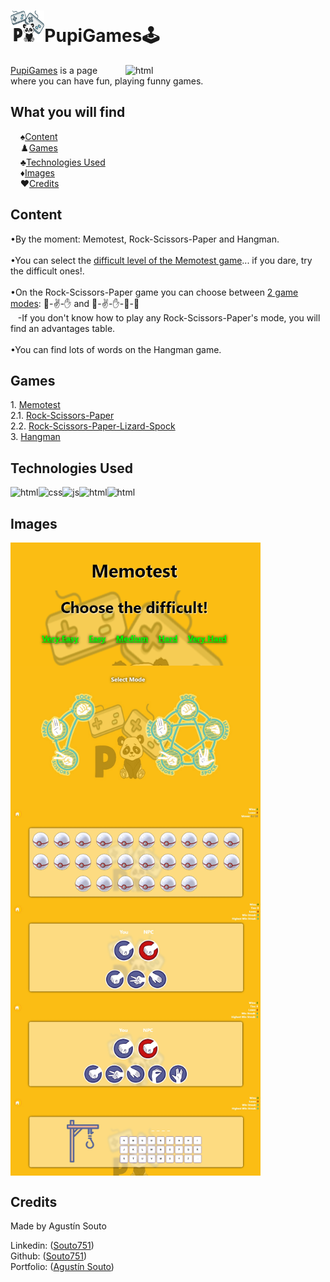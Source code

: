 # <img src="https://github.com/Souto751/pupiGames/blob/main/src/logo.png?raw=true" height="50px" />PupiGames:joystick:

<img src="https://github.com/Souto751/portfolio-react/blob/main/src/images/pupiGames.jpg?raw=true" alt="html" width="320px" align="right" />
<a href="https://pupigames-af7d0.web.app/" target="_blank" rel="noreferrer">PupiGames</a> is a page where you can have fun, playing funny games. <br />

## What you will find

&nbsp;&nbsp;&nbsp;&nbsp;♠<a href="#content">Content</a><br/>
&nbsp;&nbsp;&nbsp;&nbsp;:chess_pawn:<a href="#games">Games</a><br/>
&nbsp;&nbsp;&nbsp;&nbsp;♣<a href="#tech">Technologies Used</a><br/>
&nbsp;&nbsp;&nbsp;&nbsp;♦<a href="#images">Images</a><br/>
&nbsp;&nbsp;&nbsp;&nbsp;♥<a href="#credits">Credits</a><br/>

<div id="content"></div>

## Content

•By the moment: Memotest, Rock-Scissors-Paper and Hangman.<br/><br/>
•You can select the <a href="#one">difficult level of the Memotest game</a>... if you dare, try the difficult ones!.<br/><br/>
•On the Rock-Scissors-Paper game you can choose between <a href="two">2 game modes</a>: :facepunch:-:v:-:hand: and :facepunch:-:v:-:hand:-:crocodile:-:vulcan_salute:<br/>
&nbsp;&nbsp;&nbsp;-If you don't know how to play any Rock-Scissors-Paper's mode, you will find an advantages table.<br/><br/>
•You can find lots of words on the Hangman game.

<div id="games"></div>

## Games

1.&nbsp;<a href="#memo">Memotest</a><br/>
2.1.&nbsp;<a href="#rps">Rock-Scissors-Paper</a><br/>
2.2.&nbsp;<a href="#rpsls">Rock-Scissors-Paper-Lizard-Spock</a><br/>
3.&nbsp;<a href="#hangman">Hangman</a><br/>

<div id="tech"></div>

## Technologies Used

<img src="https://icon-icons.com/icons2/2107/PNG/32/file_type_html_icon_130541.png" alt="html" align="left" />
<img src="https://icon-icons.com/icons2/2107/PNG/32/file_type_css_icon_130661.png" alt="css" align="left" />
<img src="https://icon-icons.com/icons2/2108/PNG/32/javascript_icon_130900.png" alt="js" align="left" />
<img src="https://icon-icons.com/icons2/2415/PNG/32/react_original_logo_icon_146374.png" alt="html" align="left" />
<img src="https://icon-icons.com/icons2/691/PNG/32/google_firebase_icon-icons.com_61475.png" alt="html" align="left" /><br/>

<div id="images"></div>

## Images

<img id="one" src="https://github.com/Souto751/project-imgs/blob/main/memodiff.png?raw=true" alt="html" align="center" width="400px" />

<img id="two" src="https://github.com/Souto751/project-imgs/blob/main/rpsmode.jpg?raw=true" alt="html" align="center" width="400px" />

<img id="memo" src="https://github.com/Souto751/project-imgs/blob/main/memogame.jpg?raw=true" alt="html" align="center" width="400px" />

<img id="rps" src="https://github.com/Souto751/project-imgs/blob/main/rpsgame.jpg?raw=true" alt="html" align="center" width="400px" />

<img id="rpsls" src="https://github.com/Souto751/project-imgs/blob/main/rpslsgame.jpg?raw=true" alt="html" align="center" width="400px" />

<img id="hangman" src="https://github.com/Souto751/project-imgs/blob/main/hangame.jpg?raw=true" alt="html" align="center" width="400px" />

<div id="credits"></div>

## Credits

Made by Agustín Souto

Linkedin: (<a href="https://www.linkedin.com/in/souto751/">Souto751</a>)<br/>
Github: (<a href="https://github.com/Souto751">Souto751</a>)<br/>
Portfolio: (<a href="https://souto751.github.io/old-portfolio/">Agustín Souto</a>)<br/>
